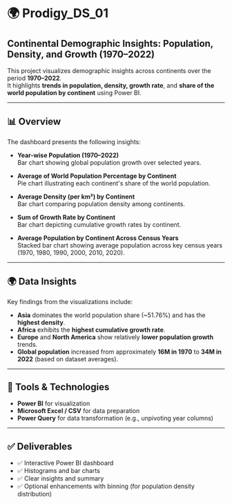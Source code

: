 # 🌍 Prodigy_DS_01  
## **Continental Demographic Insights: Population, Density, and Growth (1970–2022)**

This project visualizes demographic insights across continents over the period **1970–2022**.  
It highlights **trends in population, density, growth rate**, and **share of the world population by continent** using Power BI.

---

## 📊 Overview

The dashboard presents the following insights:

- **Year-wise Population (1970–2022)**  
  Bar chart showing global population growth over selected years.

- **Average of World Population Percentage by Continent**  
  Pie chart illustrating each continent's share of the world population.

- **Average Density (per km²) by Continent**  
  Bar chart comparing population density among continents.

- **Sum of Growth Rate by Continent**  
  Bar chart depicting cumulative growth rates by continent.

- **Average Population by Continent Across Census Years**  
  Stacked bar chart showing average population across key census years (1970, 1980, 1990, 2000, 2010, 2020).

---

## 🌍 Data Insights

Key findings from the visualizations include:

- **Asia** dominates the world population share (~51.76%) and has the **highest density**.
- **Africa** exhibits the **highest cumulative growth rate**.
- **Europe** and **North America** show relatively **lower population growth** trends.
- **Global population** increased from approximately **16M in 1970** to **34M in 2022** (based on dataset averages).

---

## 🧰 Tools & Technologies

- **Power BI** for visualization
- **Microsoft Excel / CSV** for data preparation
- **Power Query** for data transformation (e.g., unpivoting year columns)

---

## ✅ Deliverables

- ✅ Interactive Power BI dashboard
- ✅ Histograms and bar charts
- ✅ Clear insights and summary
- ✅ Optional enhancements with binning (for population density distribution)

